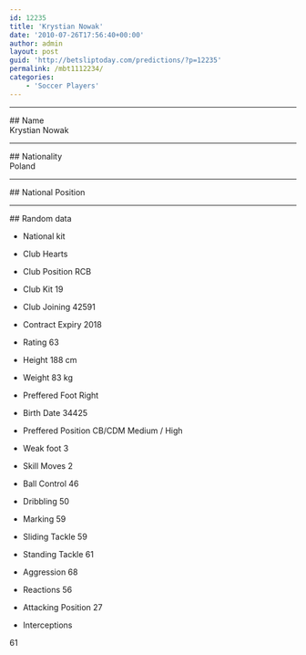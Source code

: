 ```yaml
---
id: 12235
title: 'Krystian Nowak'
date: '2010-07-26T17:56:40+00:00'
author: admin
layout: post
guid: 'http://betsliptoday.com/predictions/?p=12235'
permalink: /mbt1112234/
categories:
    - 'Soccer Players'
---
```


- - - - - -

\## Name  
 Krystian Nowak

- - - - - -

\## Nationality  
 Poland

- - - - - -

\## National Position

- - - - - -

\## Random data

- National kit
- Club
 Hearts

- Club Position
 RCB

- Club Kit
 19

- Club Joining
 42591

- Contract Expiry
 2018

- Rating
 63

- Height
 188 cm

- Weight
 83 kg

- Preffered Foot
 Right

- Birth Date
 34425

- Preffered Position
 CB/CDM Medium / High

- Weak foot
 3

- Skill Moves
 2

- Ball Control
 46

- Dribbling
 50

- Marking
 59

- Sliding Tackle
 59

- Standing Tackle
 61

- Aggression
 68

- Reactions
 56

- Attacking Position
 27

- Interceptions

 61